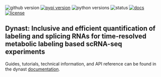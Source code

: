 ![github version](https://img.shields.io/badge/Version-0.0.3-informational)
[![pypi version](https://img.shields.io/pypi/v/dynast-release)](https://pypi.org/project/dynast-release/0.0.3/)
![python versions](https://img.shields.io/pypi/pyversions/dynast-release)
![status](https://github.com/aristoteleo/dynast-release/workflows/CI/badge.svg)
[![docs](https://readthedocs.org/projects/dynast-release/badge/?version=latest)](https://dynast-release.readthedocs.io/en/latest/?badge=latest)
[![license](https://img.shields.io/pypi/l/dynast-release)](LICENSE)

## Dynast: Inclusive and efficient quantification of labeling and splicing RNAs for time-resolved metabolic labeling based scRNA-seq experiments

Guides, tutorials, technical information, and API reference can be found in the dynast [documentation](https://dynast-release.readthedocs.io/en/latest/).

